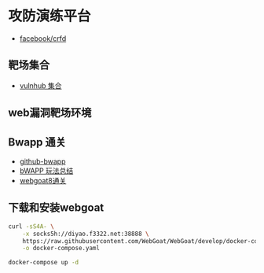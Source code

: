 # 攻防演练平台
- [facebook/crfd](https://cloud.tencent.com/developer/article/1536674)

## 靶场集合
- [vulnhub 集合](https://github.com/vulhub/vulhub)

## web漏洞靶场环境

## Bwapp 通关
- [github-bwapp](https://github.com/xx-zhang/solutions-bwapp)
- [bWAPP 玩法总结](https://cloud.tencent.com/developer/article/1180474)
- [webgoat8通关](https://www.freebuf.com/column/221947.html)

## 下载和安装webgoat

```bash
curl -sS4A- \
    -x socks5h://diyao.f3322.net:38888 \
    https://raw.githubusercontent.com/WebGoat/WebGoat/develop/docker-compose-postgres.yml \
    -o docker-compose.yaml

docker-compose up -d 
```
